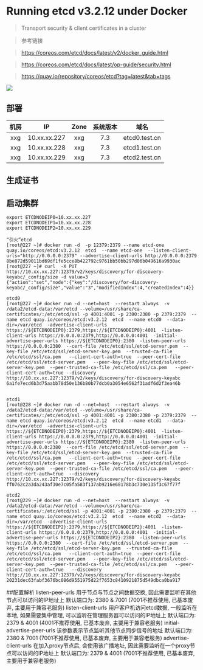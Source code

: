 # Running etcd  v3.2.12 under Docker
> Transport security & client certificates in a cluster

> 参考链接

> https://coreos.com/etcd/docs/latest/v2/docker_guide.html

> https://coreos.com/etcd/docs/latest/op-guide/security.html

> https://quay.io/repository/coreos/etcd?tag=latest&tab=tags 

![](http://xxx.png)

## 部署

机房 | 	IP	 | Zone	 | 系统版本 |  域名 
:-: | :-: | :-: | :-: | :-: | 
xxg	| 10.xx.xx.227	 |  xxg  | 7.3  | etcd0.test.cn
xxg | 10.xx.xx.228 |  xxg |  7.3 |  etcd1.test.cn
xxg | 10.xx.xx.229	 | xxg |  7.3  |  etcd2.test.cn

## 生成证书

## 启动集群

```
export ETCDNODEIP0=10.xx.xx.227 
export ETCDNODEIP1=10.xx.xx.228
export ETCDNODEIP2=10.xx.xx.229

“引火”etcd
[root@227 ~]# docker run -d  -p 12379:2379 --name etcd-one quay.io/coreos/etcd:v3.2.12  etcd  --name etcd-one  --listen-client-urls="http://0.0.0.0:2379" --advertise-client-urls http://0.0.0.0:2379
8be872d59011bd69df1fe5cce8b422792c9761bb50bb297d06b049616a9930ac
[root@227 ~]# curl  -X PUT   http://10.xx.xx.227:12379/v2/keys/discovery/for-discovery-keyabc/_config/size -d value=3
{"action":"set","node":{"key":"/discovery/for-discovery-keyabc/_config/size","value":"3","modifiedIndex":4,"createdIndex":4}}

etcd0
[root@227 ~]# docker run -d --net=host  --restart always  -v /data2/etcd-data:/var/etcd --volume=/usr/share/ca-certificates/:/etc/etcd/ssl -p 4001:4001 -p 2380:2380 -p 2379:2379  --name etcd quay.io/coreos/etcd:v3.2.12  etcd  --name etcd0  --data-dir=/var/etcd  -advertise-client-urls https://${ETCDNODEIP0}:2379,https://${ETCDNODEIP0}:4001  -listen-client-urls https://0.0.0.0:2379,http://0.0.0.0:4001  -initial-advertise-peer-urls https://${ETCDNODEIP0}:2380  -listen-peer-urls https://0.0.0.0:2380  --cert-file /etc/etcd/ssl/etcd-server.pem  --key-file /etc/etcd/ssl/etcd-server-key.pem  --trusted-ca-file /etc/etcd/ssl/ca.pem   --client-cert-auth=true  --peer-cert-file /etc/etcd/ssl/etcd-server.pem   --peer-key-file /etc/etcd/ssl/etcd-server-key.pem  --peer-trusted-ca-file /etc/etcd/ssl/ca.pem   --peer-client-cert-auth=true --discovery http://10.xx.xx.227:12379/v2/keys/discovery/for-discovery-keyabc
6a1fe7ecd6b3d75aabb78d50e136b80b77dcb0a3054e6562f31adf6d2f3ea46b


etcd1
[root@228 ~]# docker run -d --net=host  --restart always  -v /data2/etcd-data:/var/etcd --volume=/usr/share/ca-certificates/:/etc/etcd/ssl -p 4001:4001 -p 2380:2380 -p 2379:2379  --name etcd quay.io/coreos/etcd:v3.2.12  etcd  --name etcd1  --data-dir=/var/etcd  -advertise-client-urls https://${ETCDNODEIP0}:2379,https://${ETCDNODEIP0}:4001  -listen-client-urls https://0.0.0.0:2379,http://0.0.0.0:4001  -initial-advertise-peer-urls https://${ETCDNODEIP0}:2380  -listen-peer-urls https://0.0.0.0:2380  --cert-file /etc/etcd/ssl/etcd-server.pem  --key-file /etc/etcd/ssl/etcd-server-key.pem  --trusted-ca-file /etc/etcd/ssl/ca.pem   --client-cert-auth=true  --peer-cert-file /etc/etcd/ssl/etcd-server.pem   --peer-key-file /etc/etcd/ssl/etcd-server-key.pem  --peer-trusted-ca-file /etc/etcd/ssl/ca.pem   --peer-client-cert-auth=true  --discovery  http://10.xx.xx.227:12379/v2/keys/discovery/for-discovery-keyabc
ff0762c2a3da243af30e7c05fa583f137ab9216e68178b3c730e135f3c67f77f

etcd2
[root@229 ~]# docker run -d --net=host  --restart always  -v /data2/etcd-data:/var/etcd --volume=/usr/share/ca-certificates/:/etc/etcd/ssl -p 4001:4001 -p 2380:2380 -p 2379:2379  --name etcd quay.io/coreos/etcd:v3.2.12  etcd  --name etcd2  --data-dir=/var/etcd  -advertise-client-urls https://${ETCDNODEIP2}:2379,https://${ETCDNODEIP2}:4001  -listen-client-urls https://0.0.0.0:2379,http://0.0.0.0:4001  -initial-advertise-peer-urls https://${ETCDNODEIP2}:2380  -listen-peer-urls https://0.0.0.0:2380  --cert-file /etc/etcd/ssl/etcd-server.pem  --key-file /etc/etcd/ssl/etcd-server-key.pem  --trusted-ca-file /etc/etcd/ssl/ca.pem   --client-cert-auth=true  --peer-cert-file /etc/etcd/ssl/etcd-server.pem   --peer-key-file /etc/etcd/ssl/etcd-server-key.pem  --peer-trusted-ca-file /etc/etcd/ssl/ca.pem   --peer-client-cert-auth=true   --discovery   http://10.xx.xx.227:12379/v2/keys/discovery/for-discovery-keyabc
20231dec63fabf3676bc086d9551975d22f7653c8410921875d549dbca0ba917
```

##配置解析
listen-peer-urls
用于节点与节点之间数据交换, 因此需要监听在其他节点可以访问的IP地址上
默认端口为: 2380 & 7001 (7001不推荐使用, 已基本废弃, 主要用于兼容老服务)
listen-client-urls
用户客户机访问etcd数据, 一般监听在本地, 如果需要集中管理, 可以监听在管理服务器可以访问的IP地址上
默认端口为: 2379 & 4001 (4001不推荐使用, 已基本废弃, 主要用于兼容老服务)
initial-advertise-peer-urls
该参数表示节点监听其他节点同步信号的地址
默认端口为: 2380 & 7001 (7001不推荐使用, 已基本废弃, 主要用于兼容老服务)
advertise-client-urls
在加入proxy节点后, 会使用该广播地址, 因此需要监听在一个proxy节点可以访问的IP地址上
默认端口为: 2379 & 4001 (7001不推荐使用, 已基本废弃, 主要用于兼容老服务)

